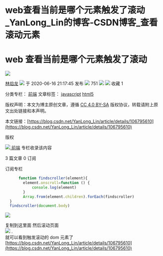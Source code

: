 # web查看当前是哪个元素触发了滚动_YanLong_Lin的博客-CSDN博客_查看滚动元素
# web 查看当前是哪个元素触发了滚动

![](https://csdnimg.cn/release/blogv2/dist/pc/img/original.png)

[林焰龙](https://blog.csdn.net/YanLong_Lin) ![](https://csdnimg.cn/release/blogv2/dist/pc/img/newCurrentTime.png)
 于 2020-06-16 21:17:45 发布 ![](https://csdnimg.cn/release/blogv2/dist/pc/img/articleReadEyes.png)
 751 ![](https://csdnimg.cn/release/blogv2/dist/pc/img/tobarCollect.png)
 ![](https://csdnimg.cn/release/blogv2/dist/pc/img/tobarCollectionActive.png)
 收藏  1 

分类专栏： [前端](https://blog.csdn.net/yanlong_lin/category_10111159.html) 文章标签： [javascript](https://so.csdn.net/so/search/s.do?q=javascript&t=blog&o=vip&s=&l=&f=&viparticle=) [html5](https://so.csdn.net/so/search/s.do?q=html5&t=blog&o=vip&s=&l=&f=&viparticle=)

版权声明：本文为博主原创文章，遵循 [CC 4.0 BY-SA](http://creativecommons.org/licenses/by-sa/4.0/) 版权协议，转载请附上原文出处链接和本声明。

本文链接：[https://blog.csdn.net/YanLong_Lin/article/details/106795610](https://blog.csdn.net/YanLong_Lin/article/details/106795610)

版权

 [![](https://img-blog.csdnimg.cn/20201014180756724.png?x-oss-process=image/resize,m_fixed,h_64,w_64)
 前端](https://blog.csdn.net/yanlong_lin/category_10111159.html "前端") 专栏收录该内容

3 篇文章 0 订阅

订阅专栏

```javascript
      function findscroller(element){
        element.onscroll=function () {
            console.log(element)
        }
        Array.from(element.children).forEach(findscroller)
  }
  findscroller(document.body)

```

![](https://img-blog.csdnimg.cn/20200616211613275.png?x-oss-process=image/watermark,type_ZmFuZ3poZW5naGVpdGk,shadow_10,text_aHR0cHM6Ly9ibG9nLmNzZG4ubmV0L1lhbkxvbmdfTGlu,size_16,color_FFFFFF,t_70)

复制到这里面 然后滚动页面  
![](https://img-blog.csdnimg.cn/20200616211659625.png?x-oss-process=image/watermark,type_ZmFuZ3poZW5naGVpdGk,shadow_10,text_aHR0cHM6Ly9ibG9nLmNzZG4ubmV0L1lhbkxvbmdfTGlu,size_16,color_FFFFFF,t_70)
.  
就可以看到触发滚动的 dom 元素了 
 [https://blog.csdn.net/YanLong_Lin/article/details/106795610](https://blog.csdn.net/YanLong_Lin/article/details/106795610)
